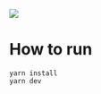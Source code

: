 ![](https://user-images.githubusercontent.com/4737130/49197556-3d2b6e80-f3ca-11e8-9a55-f9cdc2a3a955.png)

# How to run
```
yarn install
yarn dev
```
